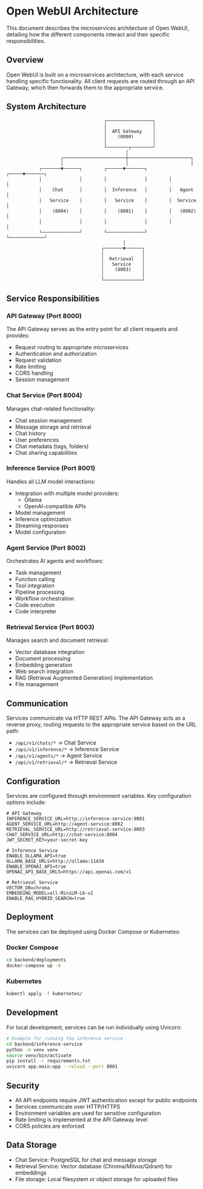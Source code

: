 # Open WebUI Architecture

This document describes the microservices architecture of Open WebUI, detailing how the different components interact and their specific responsibilities.

## Overview

Open WebUI is built on a microservices architecture, with each service handling specific functionality. All client requests are routed through an API Gateway, which then forwards them to the appropriate service.

## System Architecture

```
                                    ┌─────────────────┐
                                    │                 │
                                    │  API Gateway    │
                                    │    (8000)       │
                                    │                 │
                                    └────────┬────────┘
                                            │
                    ┌───────────────────────┼───────────────────────┐
                    │                       │                       │
            ┌───────▼──────┐        ┌──────▼───────┐        ┌─────▼───────┐
            │              │        │              │        │             │
            │    Chat      │        │  Inference   │        │   Agent     │
            │   Service    │        │   Service    │        │  Service    │
            │    (8004)    │        │    (8001)    │        │   (8002)    │
            │              │        │              │        │             │
            └──────────────┘        └──────────────┘        └─────────────┘
                                           │
                                   ┌───────▼──────┐
                                   │              │
                                   │  Retrieval   │
                                   │   Service    │
                                   │    (8003)    │
                                   │              │
                                   └──────────────┘
```

## Service Responsibilities

### API Gateway (Port 8000)

The API Gateway serves as the entry point for all client requests and provides:
- Request routing to appropriate microservices
- Authentication and authorization
- Request validation
- Rate limiting
- CORS handling
- Session management

### Chat Service (Port 8004)

Manages chat-related functionality:
- Chat session management
- Message storage and retrieval
- Chat history
- User preferences
- Chat metadata (tags, folders)
- Chat sharing capabilities

### Inference Service (Port 8001)

Handles all LLM model interactions:
- Integration with multiple model providers:
  - Ollama
  - OpenAI-compatible APIs
- Model management
- Inference optimization
- Streaming responses
- Model configuration

### Agent Service (Port 8002)

Orchestrates AI agents and workflows:
- Task management
- Function calling
- Tool integration
- Pipeline processing
- Workflow orchestration
- Code execution
- Code interpreter

### Retrieval Service (Port 8003)

Manages search and document retrieval:
- Vector database integration
- Document processing
- Embedding generation
- Web search integration
- RAG (Retrieval Augmented Generation) implementation
- File management

## Communication

Services communicate via HTTP REST APIs. The API Gateway acts as a reverse proxy, routing requests to the appropriate service based on the URL path:

- `/api/v1/chats/*` → Chat Service
- `/api/v1/inference/*` → Inference Service
- `/api/v1/agents/*` → Agent Service
- `/api/v1/retrieval/*` → Retrieval Service

## Configuration

Services are configured through environment variables. Key configuration options include:

```env
# API Gateway
INFERENCE_SERVICE_URL=http://inference-service:8001
AGENT_SERVICE_URL=http://agent-service:8002
RETRIEVAL_SERVICE_URL=http://retrieval-service:8003
CHAT_SERVICE_URL=http://chat-service:8004
JWT_SECRET_KEY=your-secret-key

# Inference Service
ENABLE_OLLAMA_API=true
OLLAMA_BASE_URLS=http://ollama:11434
ENABLE_OPENAI_API=true
OPENAI_API_BASE_URLS=https://api.openai.com/v1

# Retrieval Service
VECTOR_DB=chroma
EMBEDDING_MODEL=all-MiniLM-L6-v2
ENABLE_RAG_HYBRID_SEARCH=true
```

## Deployment

The services can be deployed using Docker Compose or Kubernetes:

### Docker Compose
```bash
cd backend/deployments
docker-compose up -d
```

### Kubernetes
```bash
kubectl apply -f kubernetes/
```

## Development

For local development, services can be run individually using Uvicorn:

```bash
# Example for running the inference service
cd backend/inference-service
python -m venv venv
source venv/bin/activate
pip install -r requirements.txt
uvicorn app.main:app --reload --port 8001
```

## Security

- All API endpoints require JWT authentication except for public endpoints
- Services communicate over HTTP/HTTPS
- Environment variables are used for sensitive configuration
- Rate limiting is implemented at the API Gateway level
- CORS policies are enforced

## Data Storage

- Chat Service: PostgreSQL for chat and message storage
- Retrieval Service: Vector database (Chroma/Milvus/Qdrant) for embeddings
- File storage: Local filesystem or object storage for uploaded files